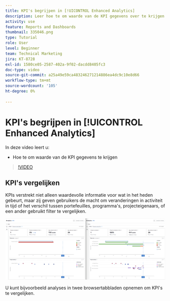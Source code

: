 ```yaml
---
title: KPI's begrijpen in [!UICONTROL Enhanced Analytics]
description: Leer hoe te om waarde van de KPI gegevens over te krijgen wat in het heden evenals tendensen van het verleden gebeurt.
activity: use
feature: Reports and Dashboards
thumbnail: 335046.png
type: Tutorial
role: User
level: Beginner
team: Technical Marketing
jira: KT-8728
exl-id: 1580ce05-2587-402a-9f02-dacdd8405fc3
doc-type: video
source-git-commit: a25a49e59ca483246271214886ea4dc9c10e8d66
workflow-type: tm+mt
source-wordcount: '105'
ht-degree: 0%

---
```


# KPI&#39;s begrijpen in [!UICONTROL Enhanced Analytics]

In deze video leert u:

* Hoe te om waarde van de KPI gegevens te krijgen

>[!VIDEO](https://video.tv.adobe.com/v/335046/?quality=12&learn=on)

## KPI&#39;s vergelijken

KPIs verstrekt niet alleen waardevolle informatie voor wat in het heden gebeurt, maar zij geven gebruikers de macht om veranderingen in activiteit in tijd of het verschil tussen portefeuilles, programma&#39;s, projecteigenaars, of een ander gebruikt filter te vergelijken.

![Een afbeelding die twee browsertabbladen naast elkaar weergeeft](assets/section-2-0.png)

U kunt bijvoorbeeld analyses in twee browsertabbladen opnemen om KPI&#39;s te vergelijken.
